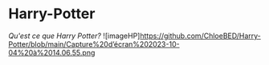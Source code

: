 # Harry-Potter
*Qu'est ce que Harry Potter?* 
![imageHP]https://github.com/ChloeBED/Harry-Potter/blob/main/Capture%20d’écran%202023-10-04%20à%2014.06.55.png
